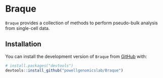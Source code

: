 # Braque

`Braque` provides a collection of methods to perform pseudo-bulk analysis 
from single-cell data.

## Installation

You can install the development version of `Braque` from [GitHub](https://github.com/powellgenomicslab/Braque) with:

``` r
# install.packages("devtools")
devtools::install_github("powellgenomicslab/Braque")
```


